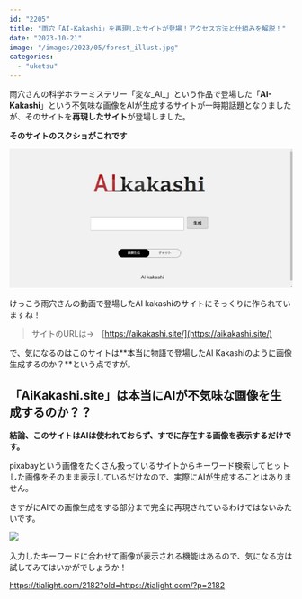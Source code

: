 ```yaml
---
id: "2205"
title: "雨穴「AI-Kakashi」を再現したサイトが登場！アクセス方法と仕組みを解説！"
date: "2023-10-21"
image: "/images/2023/05/forest_illust.jpg"
categories: 
  - "uketsu"
---
```


雨穴さんの科学ホラーミステリー「変な_AI_」という作品で登場した「**AI-Kakashi**」という不気味な画像をAIが生成するサイトが一時期話題となりましたが、そのサイトを**再現したサイト**が登場しました。

**そのサイトのスクショがこれです**

![](/images/2023/10/aikakashi-fake-ss1.jpg)

けっこう雨穴さんの動画で登場したAI kakashiのサイトにそっくりに作られていますね！

> サイトのURLは→　[https://aikakashi.site/](https://aikakashi.site/)

で、気になるのはこのサイトは**本当に物語で登場したAI Kakashiのように画像生成するのか？**という点ですが。

## 「AiKakashi.site」は本当にAIが不気味な画像を生成するのか？？

**結論、このサイトはAIは使われておらず、すでに存在する画像を表示するだけです。**

pixabayという画像をたくさん扱っているサイトからキーワード検索してヒットした画像をそのまま表示しているだけなので、実際にAIが生成することはありません。

さすがにAIでの画像生成をする部分まで完全に再現されているわけではないみたいです。

![](https://i.gyazo.com/866755dc5feadf218a6351e5d939148f.png)

入力したキーワードに合わせて画像が表示される機能はあるので、気になる方は試してみてはいかがでしょうか！

https://tialight.com/2182?old=https://tialight.com/?p=2182
